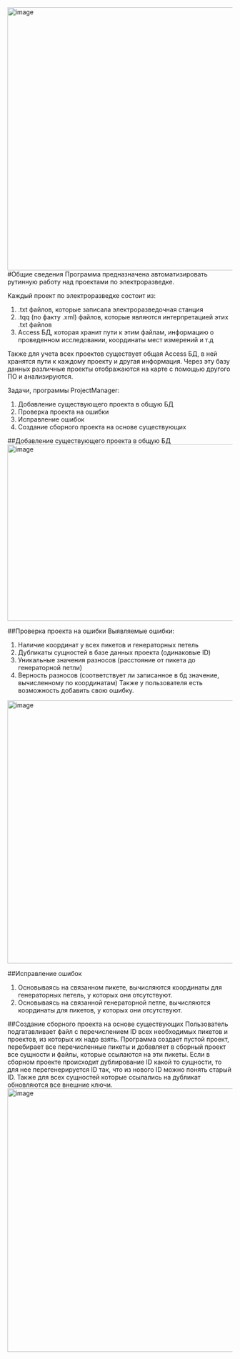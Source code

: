 <img width="982" height="589" alt="image" src="https://github.com/user-attachments/assets/f53fbb8d-0d01-4480-b43a-03b5cf76c7c0" />
#Общие сведения
Программа предназначена автоматизировать рутинную работу над проектами по электроразведке.

Каждый проект по электроразведке состоит из:
1) .txt файлов, которые записала электроразведочная станция
2) .tqq (по факту .xml) файлов, которые являются интерпретацией этих .txt файлов
3) Access БД, которая хранит пути к этим файлам, информацию о проведенном исследовании, координаты мест измерений и т.д

Также для учета всех проектов существует общая Access БД, в ней хранятся пути к каждому проекту и другая информация.
Через эту базу данных различные проекты отображаются на карте с помощью другого ПО и анализируются.

Задачи, программы ProjectManager:
1) Добавление существующего проекта в общую БД
2) Проверка проекта на ошибки
3) Исправление ошибок
4) Создание сборного проекта на основе существующих


##Добавление существующего проекта в общую БД
<img width="587" height="395" alt="image" src="https://github.com/user-attachments/assets/333f78c4-59cd-4e65-8826-96394903a474" />


##Проверка проекта на ошибки
Выявляемые ошибки:
1) Наличие координат у всех пикетов и генераторных петель
2) Дубликаты сущностей в базе данных проекта (одинаковые ID)
3) Уникальные значения разносов (расстояние от пикета до генераторной петли)
4) Верность разносов (соответствует ли записанное в бд значение, вычисленному по координатам)
Также у пользователя есть возможность добавить свою ошибку.

<img width="983" height="589" alt="image" src="https://github.com/user-attachments/assets/c97671e3-4f71-4376-b060-c8146a8b1e5f" />

##Исправление ошибок
1) Основываясь на связанном пикете, вычисляются координаты для генераторных петель, у которых они отсутствуют.
2) Основываясь на связанной генераторной петле, вычисляются координаты для пикетов, у которых они отсутствуют.

##Создание сборного проекта на основе существующих
Пользователь подгатавливает файл с перечислением ID всех необходимых пикетов и проектов, из которых их надо взять. 
Программа создает пустой проект, перебирает все перечисленные пикеты и добавляет в сборный проект все сущности и файлы, которые ссылаются на эти пикеты. Если в сборном проекте происходит дублирование ID какой то сущности, то для нее перегенерируется ID так, что из нового ID можно понять старый ID. Также для всех сущностей которые ссылались на дубликат обновляются все внешние ключи. 
<img width="981" height="590" alt="image" src="https://github.com/user-attachments/assets/71d2f2f4-7038-432b-957b-d6b3579fdea8" />
